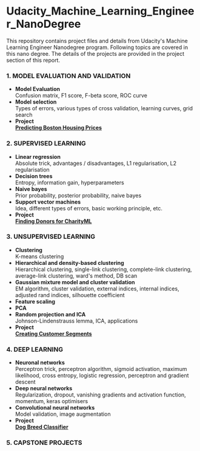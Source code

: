 # Udacity_Machine_Learning_Engineer_NanoDegree

This repository contains project files and details from Udacity's Machine Learning Engineer Nanodegree program. Following topics are covered in this nano degree. The details of the projects are provided in the project section of this report. 

### 1. MODEL EVALUATION AND VALIDATION

- **Model Evaluation**  
  Confusion matrix, F1 score, F-beta score, ROC curve
- **Model selection**  
  Types of errors, various types of cross validation, learning curves, grid search
- **Project**  
  **[Predicting Boston Housing Prices](https://github.com/davmix/udacity-machine-learning-nanodegere/tree/master/projects/boston_housing)**

### 2. SUPERVISED LEARNING

- **Linear regression**  
  Absolute trick, advantages / disadvantages, L1 regularisation, L2 regularisation
- **Decision trees**  
  Entropy, information gain, hyperparameters
- **Naive bayes**  
  Prior probability, posterior probability, naive bayes
- **Support vector machines**  
  Idea, different types of errors, basic working principle, etc.
- **Project**  
  **[Finding Donors for CharityML](https://github.com/daamix/udacity-machine-learning-nanodegere/tree/master/projects/finding_donors)**

### 3. UNSUPERVISED LEARNING

- **Clustering**  
  K-means clustering
- **Hierarchical and density-based clustering**    
  Hierarchical clustering, single-link clustering, complete-link clustering, average-link clustering, ward's method, DB scan
- **Gaussian mixture model and cluster validation**  
  EM algorithm, cluster validation, external indices, internal indices, adjusted rand indices, silhouette coefficient
- **Feature scaling**  
- **PCA**  
- **Random projection and ICA**  
  Johnson-Lindenstrauss lemma, ICA, applications
- **Project**  
  **[Creating Customer Segments](https://github.com/davaix/udacity-machine-learning-nanodegere/tree/master/projects/customer_segments)**

### 4. DEEP LEARNING

- **Neuronal networks**  
  Perceptron trick, perceptron algorithm, sigmoid activation, maximum likelihood, cross entropy, logistic regression, perceptron and gradient descent
- **Deep neural networks**    
  Regularization, dropout, vanishing gradients and activation function, momentum, keras optimisers
- **Convolutional neural networks**  
  Model validation, image augmentation
- **Project**   
  **[Dog Breed Classifier](https://github.com/davmix/udacity-machine-learning-nanodegere/tree/master/projects/dog-project)**

### 5. CAPSTONE PROJECTS




